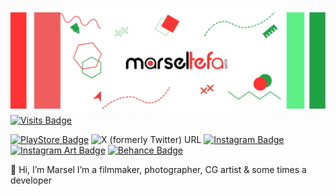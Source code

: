 [![Marsel's GitHub Banner](./assets/GitHubHeader.png)](https://marseltefa.com)
[![Visits Badge](https://api.visitorbadge.io/api/VisitorHit?user=marseltefa&repo=marseltefa-visitors-badge&countColor=#D2042D)](https://marseltefa.com)

[![PlayStore Badge](https://img.shields.io/badge/PlayStore-green?style=for-the-badge&logo=google-play&logoColor=white)](https://play.google.com/store/apps/developer?id=Marsel+Tefa)
![X (formerly Twitter) URL](https://img.shields.io/twitter/url?url=https://twitter.com/marseltefa&style=for-the-badge&logo=x)
[![Instagram Badge](https://img.shields.io/badge/Photography-E4405F?style=for-the-badge&logo=instagram&logoColor=white)](https://www.instagram.com/marseltefa/)
[![Instagram Art Badge](https://img.shields.io/badge/2D/3D_Art-E44040?style=for-the-badge&logo=instagram&logoColor=white)](https://www.instagram.com/artbymarsel/)
[![Behance Badge](https://img.shields.io/badge/-Behance-blue?style=for-the-badge&logo=behance&logoColor=white)](https://www.behance.net/marseltefa)

👋 Hi, I’m Marsel I’m a filmmaker, photographer, CG artist & some times a developer
